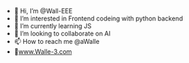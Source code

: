 - 👋 Hi, I’m @Wall-EEE
- 👀 I’m interested in Frontend codeing with python backend
- 🌱 I’m currently learning JS
- 💞️ I’m looking to collaborate on AI
- 📫 How to reach me @aWalle
- 🤖www.Walle-3.com
